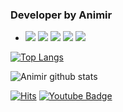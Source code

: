 ### Developer by Animir 

- <img src="https://img.shields.io/badge/Kotlin-Main-blue?logo=kotlin&logoColor=white"> <img src="https://img.shields.io/badge/Android-Main-green?logo=android&logoColor=white"> <img src="https://img.shields.io/badge/Flutter-sub-black?logo=kotlin&logoColor=white"> <img src="https://img.shields.io/badge/JavaScript-Sub-yellow?logo=javascript&logoColor=white">  <img src="https://img.shields.io/badge/PHP-Sub-orange?logo=php&logoColor=white">


[![Top Langs](https://github-readme-stats.vercel.app/api/top-langs/?username=animirsoft&layout=compact)](https://github.com/anuraghazra/github-readme-stats) 

![Animir github stats](https://github-readme-stats.vercel.app/api?username=animirsoft&show_icons=true)

  
[![Hits](https://hits.seeyoufarm.com/api/count/incr/badge.svg?url=https%3A%2F%2Fgithub.com%2FAnimirSoft&count_bg=%2379C83D&title_bg=%23555555&icon=&icon_color=%23E7E7E7&title=hits&edge_flat=true)](https://hits.seeyoufarm.com) [![Youtube Badge](https://img.shields.io/badge/Youtube-ff0000?style=flat-square&logo=youtube&link=https://www.youtube.com/user/iris1756able)](https://www.youtube.com/user/iris1756able)




<!-- 배지 : https://shields.io/ 아이콘 : https://simpleicons.org/ -->

<!-- <left><img src="https://user-images.githubusercontent.com/25942272/109255407-46b91080-7837-11eb-9c06-e63e8c7236e7.jpg" width="25%" height="25%"></left> -->

<!-- [![Hits](https://hits.seeyoufarm.com/api/count/incr/badge.svg?url=https%3A%2F%2Fgithub.com%2FAnimirSoft&count_bg=%2379C83D&title_bg=%23555555&icon=&icon_color=%23E7E7E7&title=hits&edge_flat=true)](https://hits.seeyoufarm.com) -->

<!-- [![Tech Blog Badge](https://camo.githubusercontent.com/1dfd498a979c2d50880d6ed92c8c31413575063ea3a38df54bba28620e84ba5f/687474703a2f2f696d672e736869656c64732e696f2f62616467652f2d54656368253230626c6f672d626c61636b3f7374796c653d666c61742d737175617265266c6f676f3d676974687562266c696e6b3d68747470733a2f2f7a7a737a612e6769746875622e696f2f)](https://zzsza.github.io/) -->

<!-- [![Linkedin Badge](https://camo.githubusercontent.com/8933bfda6fb4631781c7b66084ac291bfa6b198714f7c610f4b545d1a5e60a03/68747470733a2f2f696d672e736869656c64732e696f2f62616467652f2d4c696e6b6564496e2d626c75653f7374796c653d666c61742d737175617265266c6f676f3d4c696e6b6564696e266c6f676f436f6c6f723d7768697465266c696e6b3d68747470733a2f2f7777772e6c696e6b6564696e2e636f6d2f696e2f73656f6e672d79756e2d6279656f6e2d3831383361383131332f)](https://www.linkedin.com/) -->

<!-- [![Youtube Badge](https://img.shields.io/badge/Youtube-ff0000?style=flat-square&logo=youtube&link=https://www.youtube.com/user/iris1756able)](https://www.youtube.com/user/iris1756able) -->

<!-- [![Facebook Badge](https://camo.githubusercontent.com/2fe3f533489be145639fcb8a81b59a308b37d56153bef03f36409ccf672a2884/68747470733a2f2f696d672e736869656c64732e696f2f62616467652f2d46616365626f6f6b2d3138373766323f7374796c653d666c61742d737175617265266c6f676f3d66616365626f6f6b266c6f676f436f6c6f723d7768697465266c696e6b3d68747470733a2f2f7777772e66616365626f6f6b2e636f6d2f7a7a737a61)](https://www.facebook.com)  -->

<!-- [![Instagram Badge](https://camo.githubusercontent.com/56ce0bac8c92051fc20744a02ef96f4361f92c36032d765312d31e25995391a3/68747470733a2f2f696d672e736869656c64732e696f2f62616467652f2d496e7374616772616d2d6464326137623f7374796c653d666c61742d737175617265266c6f676f3d696e7374616772616d266c6f676f436f6c6f723d7768697465266c696e6b3d68747470733a2f2f7777772e696e7374616772616d2e636f6d2f646174612e736369656e746973742f)](https://www.instagram.com/)  -->

<!-- [![Gmail Badge](https://camo.githubusercontent.com/232ae39e76c443e7f22fd44c25b87c9808f6baad8f0ae084704e8d0ca23339c8/68747470733a2f2f696d672e736869656c64732e696f2f62616467652f2d476d61696c2d6431343833363f7374796c653d666c61742d737175617265266c6f676f3d476d61696c266c6f676f436f6c6f723d7768697465266c696e6b3d6d61696c746f3a736e756779756e303140676d61696c2e636f6d)](mailto:iris1756@gmail.com) -->

